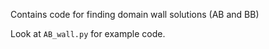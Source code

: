 Contains code for finding domain wall solutions (AB and BB)

Look at `AB_wall.py` for example code.

